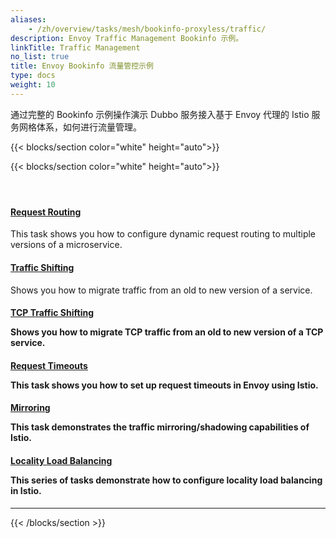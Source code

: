 ```yaml
---
aliases:
    - /zh/overview/tasks/mesh/bookinfo-proxyless/traffic/
description: Envoy Traffic Management Bookinfo 示例。
linkTitle: Traffic Management
no_list: true
title: Envoy Bookinfo 流量管控示例
type: docs
weight: 10
---
```




通过完整的 Bookinfo 示例操作演示 Dubbo 服务接入基于 Envoy 代理的 Istio 服务网格体系，如何进行流量管理。

{{< blocks/section color="white" height="auto">}}

{{< blocks/section color="white" height="auto">}}
<div class="td-content list-page">
    <div class="lead"></div><header class="article-meta">
    </header><div class="row">
    <div class="col-sm col-md-6 mb-4">
        <div class="h-100 card shadow" href="#">
            <div class="card-body">
                <h4 class="card-title">
                    <a href='{{< relref "./request-routing/" >}}'>Request Routing</a>
                </h4>
                <p>This task shows you how to configure dynamic request routing to multiple versions of a microservice.</p>
            </div>
        </div>
    </div>
    <div class="col-sm col-md-6 mb-4">
        <div class="h-100 card shadow">
            <div class="card-body">
                <h4 class="card-title">
                    <a href='{{< relref "./request-routing/" >}}'>Traffic Shifting</a>
                </h4>
                <p>Shows you how to migrate traffic from an old to new version of a service.</p>
            </div>
        </div>
    </div>
    <div class="col-sm col-md-6 mb-4">
        <div class="h-100 card shadow">
            <div class="card-body">
                <h4 class="card-title">
                    <a href='{{< relref "./request-routing/" >}}'>TCP Traffic Shifting</a>
                    <p>Shows you how to migrate TCP traffic from an old to new version of a TCP service.</p>
                </h4>
                <p></p>
            </div>
        </div>
    </div>
    <div class="col-sm col-md-6 mb-4">
        <div class="h-100 card shadow">
            <div class="card-body">
                <h4 class="card-title">
                    <a href='{{< relref "./request-routing/" >}}'>Request Timeouts</a>
                    <p>This task shows you how to set up request timeouts in Envoy using Istio.</p>
                </h4>
                <p></p>
            </div>
        </div>
    </div>
    <div class="col-sm col-md-6 mb-4">
        <div class="h-100 card shadow">
            <div class="card-body">
                <h4 class="card-title">
                    <a href='{{< relref "./request-routing/" >}}'>Mirroring</a>
                    <p>This task demonstrates the traffic mirroring/shadowing capabilities of Istio.</p>
                </h4>
                <p></p>
            </div>
        </div>
    </div>
    <div class="col-sm col-md-6 mb-4">
        <div class="h-100 card shadow">
            <div class="card-body">
                <h4 class="card-title">
                    <a href='{{< relref "./request-routing/" >}}'>Locality Load Balancing</a>
                    <p>This series of tasks demonstrate how to configure locality load balancing in Istio.</p>
                </h4>
                <p></p>
            </div>
        </div>
    </div>
</div>
<hr>
</div>

{{< /blocks/section >}}